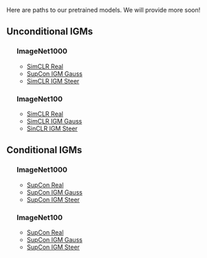 
Here are paths to our pretrained models. We will provide more soon!

<h2>Unconditional IGMs</h2>
<ul> <h3>ImageNet1000</h3>
<ul>
	<li><a href="https://data.csail.mit.edu/GenRep/models/unconditional_IGMs/imagenet1000/SimCLR_imagenet_None_resnet50_ncontrast.1_ratiodata.1.0_lr_0.03_decay_0.0001_bsz_256_temp_0.1_trial_0_cosine_imagenet_pytorch.pth">SimCLR Real</a></li>
	<li><a href="https://data.csail.mit.edu/GenRep/models/unconditional_IGMs/imagenet1000/SimCLR_gan_gauss1_resnet50_ncontrast.1_ratiodata.1.0_lr_0.03_decay_0.0001_bsz_256_temp_0.1_trial_0_cosine_bigbigan_resnet_128_tr2.0_gauss1_std0.2_imagenet1000_NS13000_NN1.pth">SupCon IGM Gauss</a></li>
	<li><a href="">SimCLR IGM Steer</a></li>
</ul>
</ul>	
	
<ul> <h3>ImageNet100</h3>
<ul>
	<li><a href="">SimCLR Real</a></li>
	<li><a href="">SimCLR IGM Gauss</a></li>
	<li><a href="">SinCLR IGM Steer</a></li>	
</ul>
</ul>	


<h2>Conditional IGMs</h2>
<ul> <h3>ImageNet1000</h3>
<ul>
	<li><a href="https://data.csail.mit.edu/GenRep/models/conditional_IGMs/imagenet1000/SupCon_imagenet_None_resnet50_ncontrast.1_ratiodata.1.0_lr_0.03_decay_0.0001_bsz_256_temp_0.1_trial_0_cosine_imagenet_pytorch.pth">SupCon Real</a></li>
	<li><a href="https://data.csail.mit.edu/GenRep/models/conditional_IGMs/imagenet1000/SupCon_gan_gauss1_resnet50_ncontrast.1_ratiodata.1.0_lr_0.01_decay_0.0001_bsz_256_temp_0.1_trial_0_cosine_biggan-deep-256_tr2.0_gauss1_std1.0_imagenet1000_NS13000_NN1.pth
">SupCon IGM Gauss</a></li>
	<li><a href="">SupCon IGM Steer</a></li>
</ul>
</ul>	
	
<ul> <h3>ImageNet100</h3>
<ul>
	<li><a href="">SupCon Real</a></li>
	<li><a href="">SupCon IGM Gauss</a></li>
	<li><a href="">SupCon IGM Steer</a></li>	
</ul>
</ul>	

